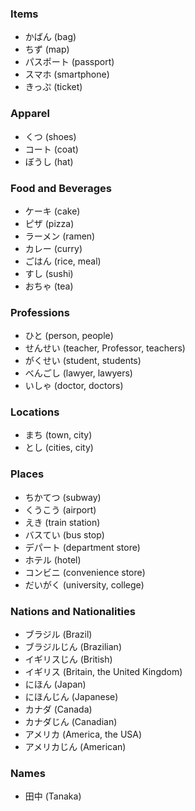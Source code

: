 ### Items
- かばん (bag)
- ちず (map)
- パスポート (passport)
- スマホ (smartphone)
- きっぷ (ticket)


### Apparel
- くつ (shoes)
- コート (coat)
- ぼうし (hat)


### Food and Beverages
- ケーキ (cake)
- ピザ (pizza)
- ラーメン (ramen)
- カレー (curry)
- ごはん (rice, meal)
- すし (sushi)
- おちゃ (tea)


### Professions
- ひと (person, people)
- せんせい (teacher, Professor, teachers)
- がくせい (student, students)
- べんごし (lawyer, lawyers)
- いしゃ (doctor, doctors)


### Locations
- まち (town, city)
- とし (cities, city)


### Places
- ちかてつ (subway)
- くうこう (airport)
- えき (train station)
- バスてい (bus stop)
- デパート (department store)
- ホテル (hotel)
- コンビニ (convenience store)
- だいがく (university, college)


### Nations and Nationalities
- ブラジル (Brazil)
- ブラジルじん (Brazilian)
- イギリスじん (British)
- イギリス (Britain, the United Kingdom)
- にほん (Japan)
- にほんじん (Japanese)
- カナダ (Canada)
- カナダじん (Canadian)
- アメリカ (America, the USA)
- アメリカじん (American)


### Names
- 田中 (Tanaka)
